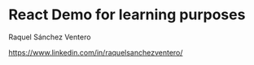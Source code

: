 # React Demo for learning purposes

Raquel Sánchez Ventero

https://www.linkedin.com/in/raquelsanchezventero/
